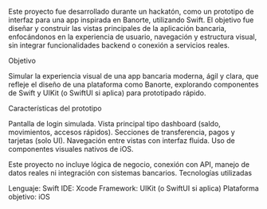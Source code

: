 Este proyecto fue desarrollado durante un hackatón, como un prototipo de interfaz para una app inspirada en Banorte, utilizando Swift. El objetivo fue diseñar y construir las vistas principales de la aplicación bancaria, enfocándonos en la experiencia de usuario, navegación y estructura visual, sin integrar funcionalidades backend o conexión a servicios reales.

 Objetivo

Simular la experiencia visual de una app bancaria moderna, ágil y clara, que refleje el diseño de una plataforma como Banorte, explorando componentes de Swift y UIKit (o SwiftUI si aplica) para prototipado rápido.

 Características del prototipo

Pantalla de login simulada.
Vista principal tipo dashboard (saldo, movimientos, accesos rápidos).
Secciones de transferencia, pagos y tarjetas (solo UI).
Navegación entre vistas con interfaz fluida.
Uso de componentes visuales nativos de iOS.

 Este proyecto no incluye lógica de negocio, conexión con API, manejo de datos reales ni integración con sistemas bancarios.
 Tecnologías utilizadas

Lenguaje: Swift
IDE: Xcode
Framework: UIKit (o SwiftUI si aplica)
Plataforma objetivo: iOS
